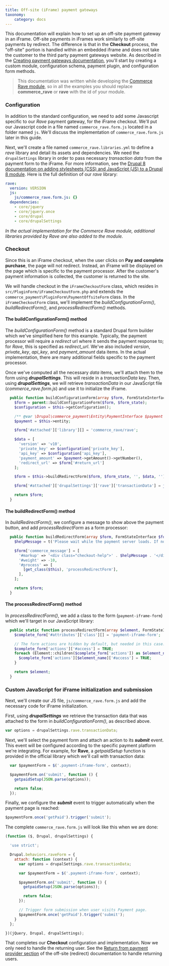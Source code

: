 ```yaml
---
title: Off-site (iFrame) payment gateways
taxonomy:
    category: docs
---
```


This documentation will explain how to set up an off-site payment gateway in an iFrame. Off-site payments in iFrames work similarly to off-site payments by redirect. The difference is that in the **Checkout** process, the "off-site" portion is handled within an embedded iframe and does not take the customer to the third party payment gateways website. As described in the [Creating payment gateways documentation](../docs.md), you'll start by creating a custom module, configuration schema, payment plugin, and configuration form methods.

>This documentation was written while developing the [Commerce Rave module], so in all the examples you should replace **commerce_rave** or **rave** with the id of your module.

### Configuration
In addition to the standard configuration, we need to add some Javascript specific to our *Rave* payment gateway, for the iFrame checkout. We'll put our Javascript code in a file named `commerce_rave.form.js` located in a folder named `js`. We'll discuss the implementation of `commerce_rave.form.js` later in this guide.

Next, we'll create a file named `commerce_rave.libraries.yml` to define a *rave* library and detail its assets and dependencies. We need the `drupalSettings` library in order to pass necessary *transaction data* from the payment form to the iFrame. For more information, see the [Drupal 8 documentation on adding stylesheets (CSS) and JavaScript (JS) to a Drupal 8 module]. Here is the full definition of our *rave* library:

```yaml
rave:
  version: VERSION
  js:
    js/commerce_rave.form.js: {}
  dependencies:
    - core/jquery
    - core/jquery.once
    - core/drupal
    - core/drupalSettings
```
*In the actual implementation for the Commerce Rave module, additional libraries provided by *Rave* are also added to the module.*

### Checkout
Since this is an iFrame checkout, when the user clicks on **Pay and complete purchase**, the page will not redirect. Instead, an iFrame will be displayed on the page which is specific to the payment processor. After
the customer's payment information is collected, the customer is returned to the site.

We will handle checkout in the `iFrameCheckoutForm` class, which resides in `src/PluginForm/iFrameCheckoutForm.php` and extends the `commerce_payment\PluginForm\PaymentOffsiteForm` class. In the `iFrameCheckoutForm` class, we'll implement the *buildConfigurationForm()*, *buildRedirectForm()*, and *processRedirectForm()* methods.

#### The buildConfigurationForm() method
The *buildConfigurationForm()* method is a standard Drupal form builder which we've simplified here for this example. Typically, the payment processor will require a *redirect* url where it sends the payment response to; for *Rave*, this is specified as *redirect_url*. We've also included *version*, *private_key*, *api_key*, and *payment_amount* data items. In the actual implementation, there are many additional fields specific to the payment processor.

Once we've computed all the necessary *data* items, we'll attach them to the form using ***drupalSettings***. This will reside in a *transactionData* key. Then, using ***drupalSettings***, we will retrieve *transactionData* in our JavaScript file (*commerce_rave.form.js*) and use it to initialize the iFrame.


```php
  public function buildConfigurationForm(array $form, FormStateInterface $form_state) {
    $form = parent::buildConfigurationForm($form, $form_state);
    $configuration = $this->getConfiguration();

    /** @var \Drupal\commerce_payment\Entity\PaymentInterface $payment */
    $payment = $this->entity;

    $form['#attached']['library'][] = 'commerce_rave/rave';

    $data = [
      'version' => 'v10',
      'private_key' => $configuration['private_key'],
      'api_key' => $configuration['api_key'],
      'payment_amount' => $payment->getAmount()->getNumber(),
      'redirect_url' => $form['#return_url']
    ];

    $form = $this->buildRedirectForm($form, $form_state, '', $data, '');

    $form['#attached']['drupalSettings']['rave']['transactionData'] = json_encode($data);

    return $form;
  }
```

#### The buildRedirectForm() method
In *buildRedirectForm()*, we configure a message to show above the payment button, and add *processRedirectForm* as a form processor:

```php
  public function buildRedirectForm(array $form, FormStateInterface $form_state, $redirect_url, array $data, $redirect_method = BasePaymentOffsiteForm::REDIRECT_GET) {
    $helpMessage = t('Please wait while the payment server loads. If nothing happens within 10 seconds, please click on the button below.');

    $form['commerce_message'] = [
      '#markup' => '<div class="checkout-help">' . $helpMessage . '</div>',
      '#weight' => -10,
      '#process' => [
        [get_class($this), 'processRedirectForm'],
      ],
    ];

    return $form;
  }
```

#### The processRedirectForm() method
In *processRedirectForm()*, we add a class to the form (`payment-iframe-form`) which we'll target in our JavaScript library:

```php
  public static function processRedirectForm(array $element, FormStateInterface $form_state, array &$complete_form) {
    $complete_form['#attributes']['class'][] = 'payment-iframe-form';

    // The form actions are hidden by default, but needed in this case.
    $complete_form['actions']['#access'] = TRUE;
    foreach (Element::children($complete_form['actions']) as $element_name) {
      $complete_form['actions'][$element_name]['#access'] = TRUE;
    }

    return $element;
  }
```

### Custom JavaScript for iFrame initialization and submission

Next, we'll create our JS file, `js/commerce_rave.form.js` and add the necessary code for iFrame initialization.

First, using ***drupalSettings*** we retrieve the transaction data that was attached to the form in *buildConfigurationForm()*, as described above.

```javascript
var options = drupalSettings.rave.transactionData;
```

Next, we'll select the payment form and attach an action to its ***submit*** event.
This event will be configured according to the specific payment platform we're integrating.
For example, for **Rave**, a *getpaidSetup* function is provided in the official library which we'll call with transaction data:

```javascript
  var $paymentForm = $('.payment-iframe-form', context);

  $paymentForm.on('submit', function () {
    getpaidSetup(JSON.parse(options));

    return false;
  });
```

Finally, we configure the ***submit*** event to trigger automatically when the payment page is reached:

```javascript
$paymentForm.once('getPaid').trigger('submit');
```

The complete `commerce_rave.form.js` will look like this when we are done:

```javascript
(function ($, Drupal, drupalSettings) {

  'use strict';

  Drupal.behaviors.raveForm = {
    attach: function (context) {
      var options = drupalSettings.rave.transactionData;

      var $paymentForm = $('.payment-iframe-form', context);

      $paymentForm.on('submit', function () {
        getpaidSetup(JSON.parse(options));

        return false;
      });

      // Trigger form submission when user visits Payment page.
      $paymentForm.once('getPaid').trigger('submit');
    }
  };

})(jQuery, Drupal, drupalSettings);
```

That completes our **Checkout** configuration and implementation. Now we only need to handle the returning user.
See the [Return from payment provider section](../03.off-site-redirect-gateways#return-from-payment-provider) of the off-site (redirect) documentation to handle returning users.

[Commerce Rave module]: https://drupal.org/project/commerce_rave
[Drupal 8 documentation on adding stylesheets (CSS) and JavaScript (JS) to a Drupal 8 module]: https://www.drupal.org/docs/8/creating-custom-modules/adding-stylesheets-css-and-javascript-js-to-a-drupal-8-module

